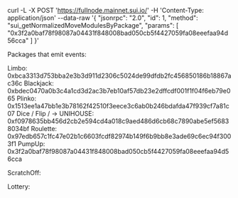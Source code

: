 curl -L -X POST 'https://fullnode.mainnet.sui.io/' -H 'Content-Type: application/json' --data-raw '{ "jsonrpc": "2.0", "id": 1, "method": "sui_getNormalizedMoveModulesByPackage", "params": [ "0x3f2a0baf78f98087a04431f848008bad050cb5f4427059fa08eeefaa94d56cca" ] }'


Packages that emit events:

Limbo: 0xbca3313d753bba2e3b3d911d2306c5024de99dfdb2fc456850186b18867ac36c
Blackjack: 0xbdec0470a0b3c4a1cd3d2ac3b7eb10af57db23e2dffcdf001f1f04f6eb79e065
Plinko: 0x1513ee1a47bb1e3b78162f42510f3eece3c6ab0b246bdafda47f939cf7a81c07
Dice / Flip / -> UNIHOUSE: 0xf0978635bb456d2cb2e594cd4a018c9aed486d6cb68c7890abe5ef56838034bf
Roulette: 0x97edb657c1fc47e02b1c6603fcdf82974b149f6b9bb8e3ade69c6ec94f3003f1
PumpUp: 0x3f2a0baf78f98087a04431f848008bad050cb5f4427059fa08eeefaa94d56cca


ScratchOff:

Lottery:

